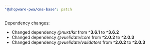 ```yaml
---
"@shopware-pwa/cms-base": patch
---
```


Dependency changes:

- Changed dependency _@nuxt/kit_ from **^3.6.1** to **^3.6.2**
- Changed dependency _@vuelidate/core_ from **^2.0.2** to **^2.0.3**
- Changed dependency _@vuelidate/validators_ from **^2.0.2** to **^2.0.3**
